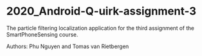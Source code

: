 # 2020_Android-Q-uirk-assignment-3
The particle filtering localization application for the third assignment of the SmartPhoneSensing course.

Authors: Phu Nguyen and Tomas van Rietbergen
